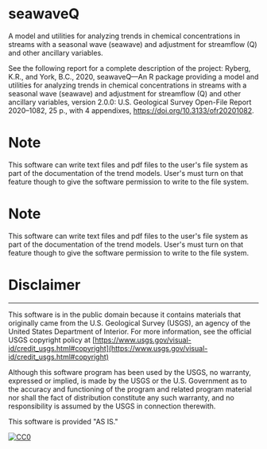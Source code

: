 # seawaveQ
A model and utilities for analyzing trends in chemical concentrations in streams with a seasonal wave (seawave) and adjustment for streamflow (Q) and other ancillary variables.

See the following report for a complete description of the project: Ryberg, K.R., and York, B.C., 2020, seawaveQ—An R package providing a model and utilities for analyzing trends in chemical concentrations in streams with a seasonal wave (seawave) and adjustment for streamflow (Q) and other ancillary variables, version 2.0.0: U.S. Geological Survey Open-File Report 2020–1082, 25 p., with 4 appendixes, https://doi.org/10.3133/ofr20201082.

# Note
This software can write text files and pdf files to the user's file system as part of the documentation of the trend models. User's must turn on that feature though to give the software permission to write to the file system.

# Note
This software can write text files and pdf files to the user's file system as part of the documentation of the trend models. User's must turn on that feature though to give the software permission to write to the file system.

# Disclaimer
------------
This software is in the public domain because it contains materials that originally came from the U.S. Geological Survey (USGS), an agency of the United States Department of Interior. For more information, see the official USGS copyright policy at [https://www.usgs.gov/visual-id/credit_usgs.html#copyright](https://www.usgs.gov/visual-id/credit_usgs.html#copyright)

Although this software program has been used by the USGS, no warranty, expressed or implied, is made by the USGS or the U.S. Government as to the accuracy and functioning of the program and related program material nor shall the fact of distribution constitute any such warranty, and no responsibility is assumed by the USGS in connection therewith.

This software is provided "AS IS."

 [
   ![CC0](https://i.creativecommons.org/p/zero/1.0/88x31.png)
 ](https://creativecommons.org/publicdomain/zero/1.0/)
